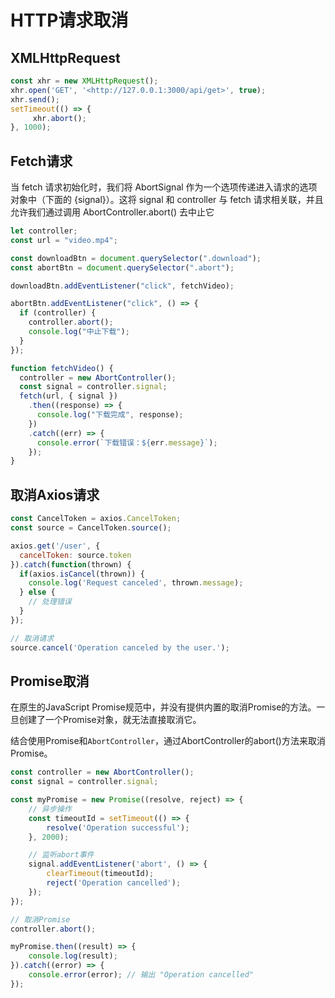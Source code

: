 # HTTP请求取消

## XMLHttpRequest

```js
const xhr = new XMLHttpRequest();
xhr.open('GET', '<http://127.0.0.1:3000/api/get>', true);
xhr.send();
setTimeout(() => {
	 xhr.abort();
}, 1000);
```

## Fetch请求

当 fetch 请求初始化时，我们将 AbortSignal 作为一个选项传递进入请求的选项对象中（下面的 {signal}）。这将 signal 和 controller 与 fetch 请求相关联，并且允许我们通过调用 AbortController.abort() 去中止它
```js
let controller;
const url = "video.mp4";

const downloadBtn = document.querySelector(".download");
const abortBtn = document.querySelector(".abort");

downloadBtn.addEventListener("click", fetchVideo);

abortBtn.addEventListener("click", () => {
  if (controller) {
    controller.abort();
    console.log("中止下载");
  }
});

function fetchVideo() {
  controller = new AbortController();
  const signal = controller.signal;
  fetch(url, { signal })
    .then((response) => {
      console.log("下载完成", response);
    })
    .catch((err) => {
      console.error(`下载错误：${err.message}`);
    });
}
```

## 取消Axios请求

```js
const CancelToken = axios.CancelToken;
const source = CancelToken.source();

axios.get('/user', {
  cancelToken: source.token
}).catch(function(thrown) {
  if(axios.isCancel(thrown)) {
    console.log('Request canceled', thrown.message);
  } else {
    // 处理错误
  }
});

// 取消请求
source.cancel('Operation canceled by the user.');
```

## Promise取消

在原生的JavaScript Promise规范中，并没有提供内置的取消Promise的方法。一旦创建了一个Promise对象，就无法直接取消它。

结合使用Promise和`AbortController`，通过AbortController的abort()方法来取消Promise。

```js
const controller = new AbortController();
const signal = controller.signal;

const myPromise = new Promise((resolve, reject) => {
    // 异步操作
    const timeoutId = setTimeout(() => {
        resolve('Operation successful');
    }, 2000);

    // 监听abort事件
    signal.addEventListener('abort', () => {
        clearTimeout(timeoutId);
        reject('Operation cancelled');
    });
});

// 取消Promise
controller.abort();

myPromise.then((result) => {
    console.log(result);
}).catch((error) => {
    console.error(error); // 输出 "Operation cancelled"
});
```